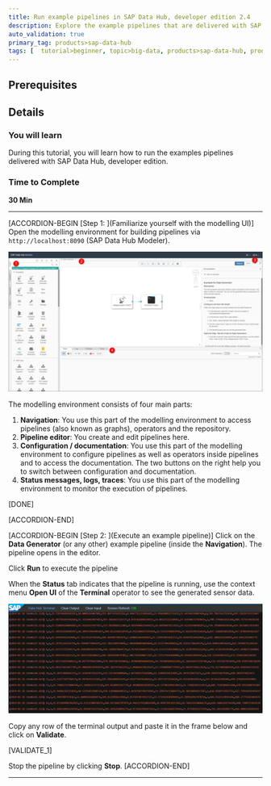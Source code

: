 ```yaml
---
title: Run example pipelines in SAP Data Hub, developer edition 2.4
description: Explore the example pipelines that are delivered with SAP Data Hub, developer edition 2.4.
auto_validation: true
primary_tag: products>sap-data-hub
tags: [  tutorial>beginner, topic>big-data, products>sap-data-hub, products>sap-vora ]
---
```


## Prerequisites

## Details
### You will learn  
During this tutorial, you will learn how to run the examples pipelines delivered with SAP Data Hub, developer edition.

### Time to Complete
**30 Min**

---

[ACCORDION-BEGIN [Step 1: ](Familiarize yourself with the modelling UI)]
Open the modelling environment for building pipelines via `http://localhost:8090` (SAP Data Hub Modeler).

![picture_01](./datahub-docker-v2-examples_01.png)  

The modelling environment consists of four main parts:

  1. **Navigation**: You use this part of the modelling environment to access pipelines (also known as graphs), operators and the repository.
  2. **Pipeline editor**: You create and edit pipelines here.
  3. **Configuration / documentation**: You use this part of the modelling environment to configure pipelines as well as operators inside pipelines and to access the documentation. The two buttons on the right help you to switch between configuration and documentation.
  4. **Status messages, logs, traces**: You use this part of the modelling environment to monitor the execution of pipelines.

[DONE]

[ACCORDION-END]

[ACCORDION-BEGIN [Step 2: ](Execute an example pipeline)]
Click on the **Data Generator** (or any other) example pipeline (inside the **Navigation**). The pipeline opens in the editor.

Click **Run** to execute the pipeline

When the **Status** tab indicates that the pipeline is running, use the context menu **Open UI** of the **Terminal** operator to see the generated sensor data.

![picture_02](datahub-docker-v2-examples_02.png)

Copy any row of the terminal output and paste it in the frame below and click on **Validate**.


[VALIDATE_1]

Stop the pipeline by clicking **Stop**.
[ACCORDION-END]

---
  
